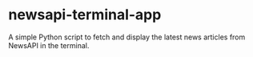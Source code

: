# newsapi-terminal-app
A simple Python script to fetch and display the latest news articles from NewsAPI in the terminal.
